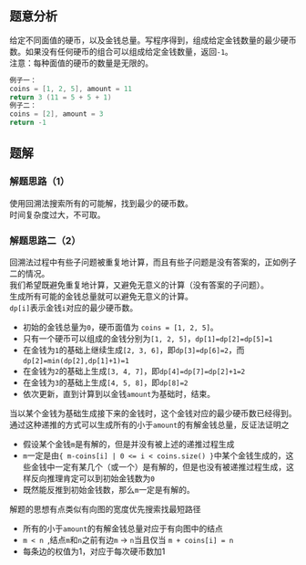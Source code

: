 ## 题意分析
给定不同面值的硬币，以及金钱总量。写程序得到，组成给定金钱数量的最少硬币数。如果没有任何硬币的组合可以组成给定金钱数量，返回`-1`。  
注意：每种面值的硬币的数量是无限的。
```cpp
例子一：
coins = [1, 2, 5], amount = 11
return 3 (11 = 5 + 5 + 1)
例子二：
coins = [2], amount = 3
return -1
```

## 题解
### 解题思路（1）
使用回溯法搜索所有的可能解，找到最少的硬币数。  
时间复杂度过大，不可取。  

### 解题思路二（2）
回溯法过程中有些子问题被重复地计算，而且有些子问题是没有答案的，正如例子二的情况。  
我们希望既避免重复地计算，又避免无意义的计算（没有答案的子问题）。  
生成所有可能的金钱总量就可以避免无意义的计算。  
`dp[i]`表示金钱`i`对应的最少硬币数。  
- 初始的金钱总量为`0`，硬币面值为 `coins = [1, 2, 5]`。
- 只有一个硬币可以组成的金钱分别为`[1, 2, 5]`，`dp[1]=dp[2]=dp[5]=1`
- 在金钱为`1`的基础上继续生成`[2, 3, 6]`，即`dp[3]=dp[6]=2`，而`dp[2]=min(dp[2],dp[1]+1)=1`
- 在金钱为`2`的基础上生成`[3, 4, 7]`，即`dp[4]=dp[7]=dp[2]+1=2`
- 在金钱为`3`的基础上生成`[4, 5, 8]`，即`dp[8]=2`
- 依次更新，直到计算到以金钱`amount`为基础时，结束。

当以某个金钱为基础生成接下来的金钱时，这个金钱对应的最少硬币数已经得到。  
通过这种递推的方式可以生成所有的小于`amount`的有解金钱总量，反证法证明之
- 假设某个金钱`m`是有解的，但是并没有被上述的递推过程生成
- `m`一定是由`{ m-coins[i] | 0 <= i < coins.size() }`中某个金钱生成的，这些金钱中一定有某几个（或一个）是有解的，但是也没有被递推过程生成，这样反向推理肯定可以到初始金钱数为`0`
- 既然能反推到初始金钱数，那么`m`一定是有解的。

解题的思想有点类似有向图的宽度优先搜索找最短路径
- 所有的小于`amount`的有解金钱总量对应于有向图中的结点
- `m < n `,结点`m`和`n`之前有边`m` -> `n`当且仅当 `m + coins[i] = n`
- 每条边的权值为1，对应于每次硬币数加1

